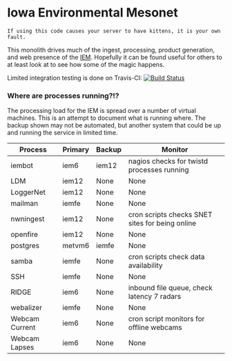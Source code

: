 # Iowa Environmental Mesonet

    If using this code causes your server to have kittens, it is your own fault.

This monolith drives much of the ingest, processing, product generation, and
web presence of the [IEM](https://mesonet.agron.iastate.edu).  Hopefully it can
be found useful for others to at least look at to see how some of the magic happens.

Limited integration testing is done on Travis-CI: [![Build Status](https://travis-ci.org/akrherz/iem.svg)](https://travis-ci.org/akrherz/iem)

### Where are processes running?!?

The processing load for the IEM is spread over a number of virtual machines.
This is an attempt to document what is running where.  The backup shown may not
be automated, but another system that could be up and running the service in
limited time.

Process | Primary | Backup | Monitor
------- | ------- | ------ | -------
iembot  | iem6    | iem12  | nagios checks for twistd processes running
LDM | iem12 | None | None
LoggerNet | iem12 | None | None
mailman | iemfe | None | None
nwningest | iem12 | None    | cron scripts checks SNET sites for being online
openfire | iem12 | None     | None
postgres | metvm6 | iemfe  | None
samba | iemfe | None | cron scripts check data availability
SSH | iemfe | None | None
RIDGE   | iem6    | None    | inbound file queue, check latency 7 radars
webalizer | iemfe | None | None
Webcam Current | iem6 | None | cron script monitors for offline webcams
Webcam Lapses | iem6 | None | None
